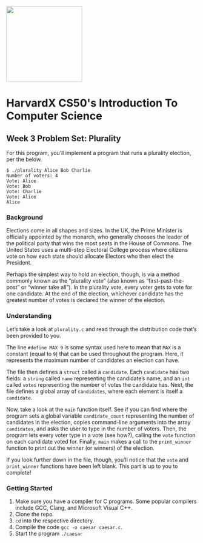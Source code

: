 <img src="https://upload.wikimedia.org/wikipedia/en/thumb/2/29/Harvard_shield_wreath.svg/1200px-Harvard_shield_wreath.svg.png" width="200" />

# HarvardX CS50's Introduction To Computer Science

## Week 3 Problem Set: Plurality
For this program, you’ll implement a program that runs a plurality election, per the below.
```
$ ./plurality Alice Bob Charlie
Number of voters: 4
Vote: Alice
Vote: Bob
Vote: Charlie
Vote: Alice
Alice
```
### Background
Elections come in all shapes and sizes. In the UK, the Prime Minister is officially appointed by the monarch, who generally chooses the leader of the political party that wins the most seats in the House of Commons. The United States uses a multi-step Electoral College process where citizens vote on how each state should allocate Electors who then elect the President.

Perhaps the simplest way to hold an election, though, is via a method commonly known as the “plurality vote” (also known as “first-past-the-post” or “winner take all”). In the plurality vote, every voter gets to vote for one candidate. At the end of the election, whichever candidate has the greatest number of votes is declared the winner of the election.

### Understanding 
Let’s take a look at `plurality.c` and read through the distribution code that’s been provided to you.

The line `#define MAX 9` is some syntax used here to mean that `MAX` is a constant (equal to `9`) that can be used throughout the program. Here, it represents the maximum number of candidates an election can have.

The file then defines a `struct` called a `candidate`. Each `candidate` has two fields: a `string` called `name` representing the candidate’s name, and an `int` called `votes` representing the number of votes the candidate has. Next, the file defines a global array of `candidates`, where each element is itself a `candidate`.

Now, take a look at the `main` function itself. See if you can find where the program sets a global variable `candidate_count` representing the number of candidates in the election, copies command-line arguments into the array `candidates`, and asks the user to type in the number of voters. Then, the program lets every voter type in a vote (see how?), calling the `vote` function on each candidate voted for. Finally, `main` makes a call to the `print_winner` function to print out the winner (or winners) of the election.

If you look further down in the file, though, you’ll notice that the `vote` and `print_winner` functions have been left blank. This part is up to you to complete!

### Getting Started

1. Make sure you have a compiler for C programs. Some popular compilers include GCC, Clang, and Microsoft Visual C++.
2. Clone the repo.
3. `cd` into the respective directory.
4. Compile the code `gcc -o caesar caesar.c`.
5. Start the program `./caesar`
